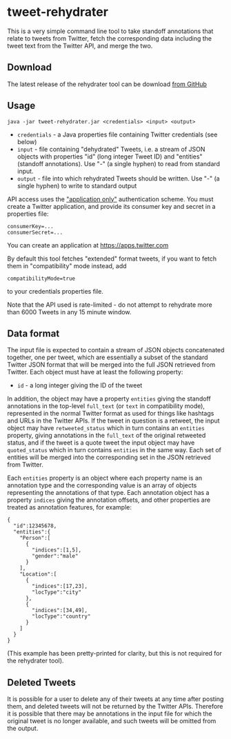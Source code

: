 # tweet-rehydrater

This is a very simple command line tool to take standoff annotations that relate to tweets from Twitter, fetch the corresponding data including the tweet text from the Twitter API, and merge the two.

## Download

The latest release of the rehydrater tool can be download [from GitHub][1]

## Usage

    java -jar tweet-rehydrater.jar <credentials> <input> <output>

  - `credentials` - a Java properties file containing Twitter credentials (see below)
  - `input` - file containing "dehydrated" Tweets, i.e. a stream of JSON objects with properties "id" (long integer Tweet ID) and "entities" (standoff annotations).  Use "-" (a single hyphen) to read from standard input.
  - `output` - file into which rehydrated Tweets should be written.  Use "-" (a single hyphen) to write to standard output

API access uses the ["application only"][2] authentication scheme.  You must create a Twitter application, and provide its consumer key and secret in a properties file:

    consumerKey=...
    consumerSecret=...

You can create an application at https://apps.twitter.com

By default this tool fetches "extended" format tweets, if you want to fetch them in "compatibility" mode instead, add

    compatibilityMode=true

to your credentials properties file.

Note that the API used is rate-limited - do not attempt to rehydrate more than 6000 Tweets in any 15 minute window.

## Data format

The input file is expected to contain a stream of JSON objects concatenated together, one per tweet, which are essentially a subset of the standard Twitter JSON format that will be merged into the full JSON retrieved from Twitter.  Each object must have at least the following property:

 - `id` - a long integer giving the ID of the tweet

In addition, the object may have a property `entities` giving the standoff annotations in the top-level `full_text` (or `text` in compatibility mode), represented in the normal Twitter format as used for things like hashtags and URLs in the Twitter APIs.  If the tweet in question is a retweet, the input object may have `retweeted_status` which in turn contains an `entities` property, giving annotations in the `full_text` of the original retweeted status, and if the tweet is a quote tweet the input object may have `quoted_status` which in turn contains `entities` in the same way.  Each set of entities will be merged into the corresponding set in the JSON retrieved from Twitter.

Each `entities` property is an object where each property name is an annotation type and the corresponding value is an array of objects representing the annotations of that type.  Each annotation object has a property `indices` giving the annotation offsets, and other properties are treated as annotation features, for example:

    {
      "id":12345678,
      "entities":{
        "Person":[
          {
            "indices":[1,5],
            "gender":"male"
          }
        ],
        "Location":[
          {
            "indices":[17,23],
            "locType":"city"
          },
          {
            "indices":[34,49],
            "locType":"country"
          }
        ]
      }
    }

(This example has been pretty-printed for clarity, but this is not required for the rehydrater tool).

## Deleted Tweets

It is possible for a user to delete any of their tweets at any time after posting them, and deleted tweets will not be returned by the Twitter APIs.  Therefore it is possible that there may be annotations in the input file for which the original tweet is no longer available, and such tweets will be omitted from the output.


 [1]: https://github.com/GateNLP/tweet-rehydrater/releases/latest
 [2]: https://dev.twitter.com/oauth/application-only
